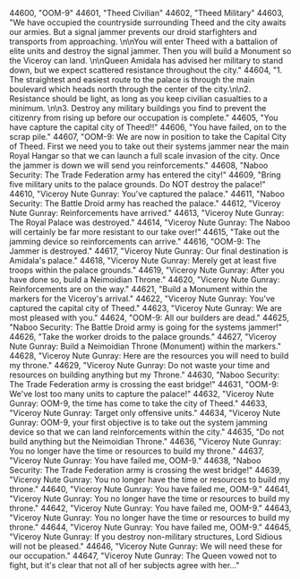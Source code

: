 ﻿44600, "OOM-9"
44601, "Theed Civilian"
44602, "Theed Military"
44603, "We have occupied the countryside surrounding Theed and the city awaits our armies.  But a signal jammer prevents our droid starfighters and transports from approaching. \n\nYou will enter Theed with a battalion of elite units and destroy the signal jammer.  Then you will build a Monument so the Viceroy can land. \n\nQueen Amidala has advised her military to stand down, but we expect scattered resistance throughout the city."
44604, "1. The straightest and easiest route to the palace is through the main boulevard which heads north through the center of the city.\n\n2. Resistance should be light, as long as you keep civilian casualties to a minimum. \n\n3. Destroy any military buildings you find to prevent the citizenry from rising up before our occupation is complete."
44605, "You have capture the capital city of Theed!!"
44606, "You have failed, on to the scrap pile."
44607, "OOM-9:  We are now in position to take the Capital City of Theed.  First we need you to take out their systems jammer near the main Royal Hangar so that we can launch a full scale invasion of the city.  Once the jammer is down we will send you reinforcements."
44608, "Naboo Security: The Trade Federation army has entered the city!"
44609, "Bring five military units to the palace grounds.  Do NOT destroy the palace!"
44610, "Viceroy Nute Gunray: You've captured the palace."
44611, "Naboo Security: The Battle Droid army has reached the palace."
44612, "Viceroy Nute Gunray: Reinforcements have arrived."
44613, "Viceroy Nute Gunray: The Royal Palace was destroyed."
44614, "Viceroy Nute Gunray: The Naboo will certainly be far more resistant to our take over!"
44615, "Take out the jamming device so reinforcements can arrive."
44616, "OOM-9: The Jammer is destroyed."
44617, "Viceroy Nute Gunray: Our final destination is Amidala's palace."
44618, "Viceroy Nute Gunray: Merely get at least five troops within the palace grounds."
44619, "Viceroy Nute Gunray: After you have done so, build a Neimoidian Throne."
44620, "Viceroy Nute Gunray: Reinforcements are on the way."
44621, "Build a Monument within the markers for the Viceroy's arrival."
44622, "Viceroy Nute Gunray: You've captured the capital city of Theed."
44623, "Viceroy Nute Gunray: We are most pleased with you."
44624, "OOM-9: All our builders are dead."
44625, "Naboo Security: The Battle Droid army is going for the systems jammer!"
44626, "Take the worker droids to the palace grounds."
44627, "Viceroy Nute Gunray: Build a Neimoidian Throne (Monument) within the markers."
44628, "Viceroy Nute Gunray: Here are the resources you will need to build my throne."
44629, "Viceroy Nute Gunray: Do not waste your time and resources on building anything but my Throne."
44630, "Naboo Security: The Trade Federation army is crossing the east bridge!"
44631, "OOM-9: We've lost too many units to capture the palace!"
44632, "Viceroy Nute Gunray: OOM-9, the time has come to take the city of Theed."
44633, "Viceroy Nute Gunray: Target only offensive units."
44634, "Viceroy Nute Gunray: OOM-9, your first objective is to take out the system jamming device so that we can land reinforcements within the city."
44635, "Do not build anything but the Neimoidian Throne."
44636, "Viceroy Nute Gunray: You no longer have the time or resources to build my throne."
44637, "Viceroy Nute Gunray: You have failed me, OOM-9."
44638, "Naboo Security: The Trade Federation army is crossing the west bridge!"
44639, "Viceroy Nute Gunray: You no longer have the time or resources to build my throne."
44640, "Viceroy Nute Gunray: You have failed me, OOM-9."
44641, "Viceroy Nute Gunray: You no longer have the time or resources to build my throne."
44642, "Viceroy Nute Gunray: You have failed me, OOM-9."
44643, "Viceroy Nute Gunray: You no longer have the time or resources to build my throne."
44644, "Viceroy Nute Gunray: You have failed me, OOM-9."
44645, "Viceroy Nute Gunray: If you destroy non-military structures, Lord Sidious will not be pleased."
44646, "Viceroy Nute Gunray: We will need these for our occupation."
44647, "Viceroy Nute Gunray: The Queen vowed not to fight, but it's clear that not all of her subjects agree with her..."
